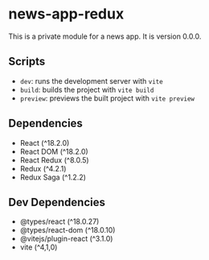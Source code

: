 # news-app-redux

This is a private module for a news app. It is version 0.0.0.

## Scripts

- `dev`: runs the development server with `vite`
- `build`: builds the project with `vite build`
- `preview`: previews the built project with `vite preview`

## Dependencies

- React (^18.2.0)
- React DOM (^18.2.0)
- React Redux (^8.0.5)
- Redux (^4.2.1)
- Redux Saga (^1.2.2)

## Dev Dependencies

- @types/react (^18.0.27)
- @types/react-dom (^18.0.10)
- @vitejs/plugin-react (^3.1.0)
- vite (^4,1,0)
